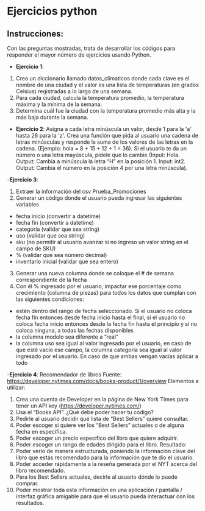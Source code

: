 # Ejercicios python
 
## Instrucciones:
Con las preguntas mostradas, trata de desarrollar los códigos para responder el mayor número de ejercicios usando Python.

- **Ejercicio 1**:
1.	Crea un diccionario llamado datos_climaticos donde cada clave es el nombre de una ciudad y el valor es una lista de temperaturas (en grados Celsius) registradas a lo largo de una semana.
2.	Para cada ciudad, calcula la temperatura promedio, la temperatura máxima y la mínima de la semana.
3.	Determina cuál fue la ciudad con la temperatura promedio más alta y la más baja durante la semana.

- **Ejercicio 2**:
Asigna a cada letra minúscula un valor, desde 1 para la 'a' hasta 26 para la 'z'. 
Crea una función que pida al usuario una cadena de letras minúsculas y responde la suma de los valores de las letras en la cadena. (Ejemplo: hola = 8 + 15 + 12 + 1 = 36). 
Si el usuario te da un número o una letra mayúscula, pídele que lo cambie (Input: Hola. Output: Cambia a minúscula la letra “H” en la posición 1. Input: int2. Output: Cambia el número en la posición 4 por una letra minúscula).

-**Ejercicio 3**: 
1. Extraer la información del csv Prueba_Promociones
2. ⁠Generar un código donde el usuario pueda ingresar las siguientes variables
- fecha inicio (convertir a datetime)
- ⁠fecha fin (convertir a datetime)
- ⁠categoría (validar que sea string)
- ⁠uso (validar que sea string)
- ⁠sku (no permitir al usuario avanzar si no ingreso un valor string en el campo de SKU)
- ⁠% (validar que sea número decimal)
- ⁠inventario inicial (validar que sea entero)
3. Generar una nueva columna donde se coloque el # de semana correspondiente de la fecha
4. ⁠Con él % ingresado por el usuario, impactar ese porcentaje como crecimiento (columna de piezas) para todos los datos que cumplan con las siguientes condiciones:
- estén dentro del rango de fecha seleccionado. Si el usuario no coloca fecha fin entonces desde fecha inicio hasta el final, si el usuario no coloca fecha inicio entonces desde la fecha fin hasta el principio y si no coloca ninguna, a todas las fechas disponibles
- ⁠la columna modelo sea diferente a “real”
- ⁠la columna uso sea igual al valor ingresado por el usuario, en caso de que esté vacío ese campo, la columna categoría sea igual al valor ingresado por el usuario. En caso de que ambas vengan vacías aplicar a todo

-**Ejercicio 4**: Recomendador de libros
Fuente: https://developer.nytimes.com/docs/books-product/1/overview
Elementos a utilizar: 
1.	Crea una cuenta de Developer en la página de New York Times para tener un API key (https://developer.nytimes.com/)
2.	Usa el “Books API”. 
¿Qué debe poder hacer tu código?
1.	Pedirle al usuario decidir qué lista de “Best Sellers” quiere consultar. 
2.	Poder escoger si quiere ver los “Best Sellers” actuales o de alguna fecha en específica. 
3.	Poder escoger un precio específico del libro que quiere adquirir. 
4.	Poder escoger un rango de edades dirigido para el libro. 
Resultado: 
1.	Poder verlo de manera estructurada, poniendo la información clave del libro que estás recomendado para la información que te dio el usuario. 
2.	Poder acceder rápidamente a la reseña generada por el NYT acerca del libro recomendado.
3.	Para los Best Sellers actuales, decirle al usuario dónde lo puede comprar. 
4.	Poder mostrar toda esta información en una aplicación / pantalla / interfaz gráfica amigable para que el usuario pueda interactuar con los resultados.

